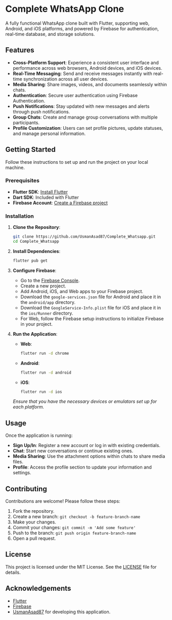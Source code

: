 # Complete WhatsApp Clone

A fully functional WhatsApp clone built with Flutter, supporting web, Android, and iOS platforms, and powered by Firebase for authentication, real-time database, and storage solutions.

## Features

- **Cross-Platform Support**: Experience a consistent user interface and performance across web browsers, Android devices, and iOS devices.
- **Real-Time Messaging**: Send and receive messages instantly with real-time synchronization across all user devices.
- **Media Sharing**: Share images, videos, and documents seamlessly within chats.
- **Authentication**: Secure user authentication using Firebase Authentication.
- **Push Notifications**: Stay updated with new messages and alerts through push notifications.
- **Group Chats**: Create and manage group conversations with multiple participants.
- **Profile Customization**: Users can set profile pictures, update statuses, and manage personal information.

## Getting Started

Follow these instructions to set up and run the project on your local machine.

### Prerequisites

- **Flutter SDK**: [Install Flutter](https://docs.flutter.dev/get-started/install)
- **Dart SDK**: Included with Flutter
- **Firebase Account**: [Create a Firebase project](https://console.firebase.google.com/)

### Installation

1. **Clone the Repository**:
   ```bash
   git clone https://github.com/UsmanAsad87/Complete_Whatsapp.git
   cd Complete_Whatsapp
   ```

2. **Install Dependencies**:
   ```bash
   flutter pub get
   ```

3. **Configure Firebase**:
   - Go to the [Firebase Console](https://console.firebase.google.com/).
   - Create a new project.
   - Add Android, iOS, and Web apps to your Firebase project.
   - Download the `google-services.json` file for Android and place it in the `android/app` directory.
   - Download the `GoogleService-Info.plist` file for iOS and place it in the `ios/Runner` directory.
   - For Web, follow the Firebase setup instructions to initialize Firebase in your project.

4. **Run the Application**:
   - **Web**:
     ```bash
     flutter run -d chrome
     ```
   - **Android**:
     ```bash
     flutter run -d android
     ```
   - **iOS**:
     ```bash
     flutter run -d ios
     ```

   *Ensure that you have the necessary devices or emulators set up for each platform.*

## Usage

Once the application is running:

- **Sign Up/In**: Register a new account or log in with existing credentials.
- **Chat**: Start new conversations or continue existing ones.
- **Media Sharing**: Use the attachment options within chats to share media files.
- **Profile**: Access the profile section to update your information and settings.

## Contributing

Contributions are welcome! Please follow these steps:

1. Fork the repository.
2. Create a new branch: `git checkout -b feature-branch-name`
3. Make your changes.
4. Commit your changes: `git commit -m 'Add some feature'`
5. Push to the branch: `git push origin feature-branch-name`
6. Open a pull request.

## License

This project is licensed under the MIT License. See the [LICENSE](LICENSE) file for details.

## Acknowledgements

- [Flutter](https://flutter.dev/)
- [Firebase](https://firebase.google.com/)
- [UsmanAsad87](https://github.com/UsmanAsad87) for developing this application.
